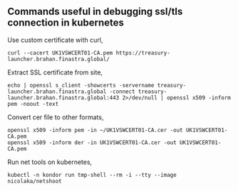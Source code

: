 ## Commands useful in debugging ssl/tls connection in kubernetes

Use custom certificate with curl,
```console
curl --cacert UK1VSWCERT01-CA.pem https://treasury-launcher.brahan.finastra.global/
```

Extract SSL certificate from site,
```console
echo | openssl s_client -showcerts -servername treasury-launcher.brahan.finastra.global -connect treasury-launcher.brahan.finastra.global:443 2>/dev/null | openssl x509 -inform pem -noout -text
```

Convert cer file to other formats,
```console
openssl x509 -inform pem -in ~/UK1VSWCERT01-CA.cer -out UK1VSWCERT01-CA.pem
openssl x509 -inform der -in UK1VSWCERT01-CA.cer -out UK1VSWCERT01-CA.pem
```
Run net tools on kubernetes,
```console
kubectl -n kondor run tmp-shell --rm -i --tty --image nicolaka/netshoot
```
